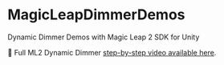 # MagicLeapDimmerDemos
Dynamic Dimmer Demos with Magic Leap 2 SDK for Unity

📌 Full ML2 Dynamic Dimmer [step-by-step video available here](https://youtu.be/5PcN13KvN8g).
